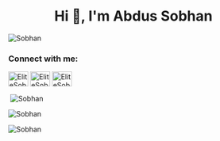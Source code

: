 <head>
    
  </head>
<h1 align="center">Hi 👋, I'm Abdus Sobhan</h1>
<!--<h3 align="center"> Undergraduate Student of Computer Science & Engineering </h3>-->

<p align="left"> <img src="https://komarev.com/ghpvc/?username=SobhanLab&label=Profile%20views&color=0e75b6&style=flat" alt="Sobhan" /> </p>

<h3 align="left">Connect with me:</h3>
<p align="left">

<a href="https://facebook.com/EliteSobhan" target="blank"><img align="center" src="https://cdn.jsdelivr.net/npm/simple-icons@3.0.1/icons/facebook.svg" alt="EliteSobhan" height="30" width="40" /></a>
<a href="https://linkedin.com/in/EliteSobhan" target="blank"><img align="center" src="https://cdn.jsdelivr.net/npm/simple-icons@3.0.1/icons/linkedin.svg" alt="EliteSobhan" height="30" width="40" /></a>
<a href="https://instagram.com/EliteSobhan" target="blank"><img align="center" src="https://cdn.jsdelivr.net/npm/simple-icons@3.0.1/icons/instagram.svg" alt="EliteSobhan" height="30" width="40" /></a>
</p>


<p>&nbsp;<img align="center" src="https://github-readme-stats.vercel.app/api?username=SobhanLab&show_icons=true&include_all_commits=true&theme=material-palenight" alt="Sobhan" /></p>
<p><img align="center" src="https://github-readme-streak-stats.herokuapp.com/?user=SobhanLab&layout=compact&theme=material-palenight" alt="Sobhan" /></p>
<p><img align="left" src="https://github-readme-stats.vercel.app/api/top-langs?username=SobhanLab&layout=compact&theme=material-palenight" alt="Sobhan" /></p>

